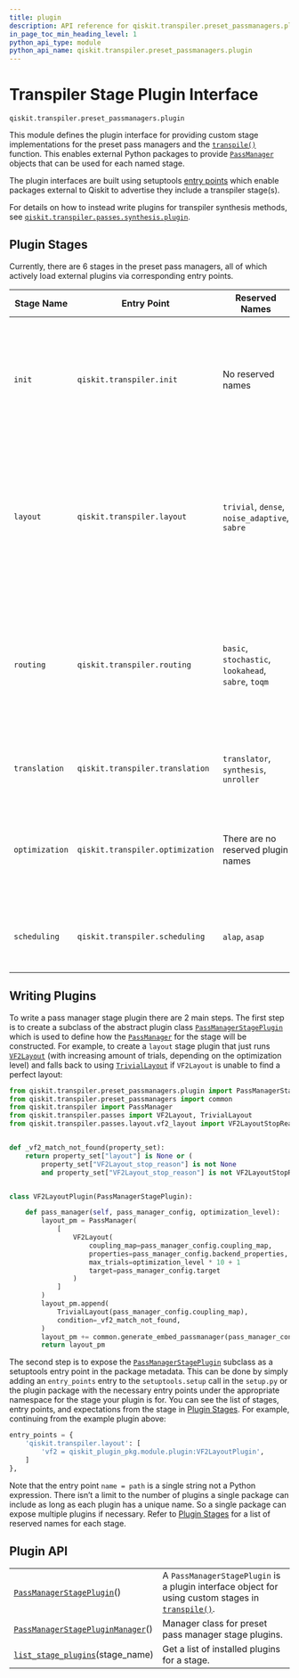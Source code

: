 ```yaml
---
title: plugin
description: API reference for qiskit.transpiler.preset_passmanagers.plugin
in_page_toc_min_heading_level: 1
python_api_type: module
python_api_name: qiskit.transpiler.preset_passmanagers.plugin
---
```


<span id="module-qiskit.transpiler.preset_passmanagers.plugin" />

<span id="qiskit-transpiler-plugins" />

# Transpiler Stage Plugin Interface

<span id="module-qiskit.transpiler.preset_passmanagers.plugin" />

`qiskit.transpiler.preset_passmanagers.plugin`

This module defines the plugin interface for providing custom stage implementations for the preset pass managers and the [`transpile()`](qiskit.compiler.transpile "qiskit.compiler.transpile") function. This enables external Python packages to provide [`PassManager`](qiskit.transpiler.PassManager "qiskit.transpiler.PassManager") objects that can be used for each named stage.

The plugin interfaces are built using setuptools [entry points](https://setuptools.readthedocs.io/en/latest/userguide/entry_point.html) which enable packages external to Qiskit to advertise they include a transpiler stage(s).

For details on how to instead write plugins for transpiler synthesis methods, see [`qiskit.transpiler.passes.synthesis.plugin`](transpiler_synthesis_plugins#module-qiskit.transpiler.passes.synthesis.plugin "qiskit.transpiler.passes.synthesis.plugin").

<span id="stage-table" />

## Plugin Stages

Currently, there are 6 stages in the preset pass managers, all of which actively load external plugins via corresponding entry points.

| Stage Name     | Entry Point                      | Reserved Names                                      | Description and expectations                                                                                                                                                                                                                                                                                                                                                                                                                                                                                                                                                                                                                                                                                                       |
| -------------- | -------------------------------- | --------------------------------------------------- | ---------------------------------------------------------------------------------------------------------------------------------------------------------------------------------------------------------------------------------------------------------------------------------------------------------------------------------------------------------------------------------------------------------------------------------------------------------------------------------------------------------------------------------------------------------------------------------------------------------------------------------------------------------------------------------------------------------------------------------- |
| `init`         | `qiskit.transpiler.init`         | No reserved names                                   | This stage runs first and is typically used for any initial logical optimization. Because most layout and routing algorithms are only designed to work with 1 and 2 qubit gates, this stage is also used to translate any gates that operate on more than 2 qubits into gates that only operate on 1 or 2 qubits.                                                                                                                                                                                                                                                                                                                                                                                                                  |
| `layout`       | `qiskit.transpiler.layout`       | `trivial`, `dense`, `noise_adaptive`, `sabre`       | The output from this stage is expected to have the `layout` property set field set with a [`Layout`](qiskit.transpiler.Layout "qiskit.transpiler.Layout") object. Additionally, the circuit is typically expected to be embedded so that it is expanded to include all qubits and the [`ApplyLayout`](qiskit.transpiler.passes.ApplyLayout "qiskit.transpiler.passes.ApplyLayout") pass is expected to be run to apply the layout. The embedding of the [`Layout`](qiskit.transpiler.Layout "qiskit.transpiler.Layout") can be generated with [`generate_embed_passmanager()`](qiskit.transpiler.preset_passmanagers.common.generate_embed_passmanager "qiskit.transpiler.preset_passmanagers.common.generate_embed_passmanager"). |
| `routing`      | `qiskit.transpiler.routing`      | `basic`, `stochastic`, `lookahead`, `sabre`, `toqm` | The output from this stage is expected to have the circuit match the connectivity constraints of the target backend. This does not necessarily need to match the directionality of the edges in the target as a later stage typically will adjust directional gates to match that constraint (but there is no penalty for doing that in the `routing` stage).                                                                                                                                                                                                                                                                                                                                                                      |
| `translation`  | `qiskit.transpiler.translation`  | `translator`, `synthesis`, `unroller`               | **The output of this stage is expected to have every operation be a native**instruction on the target backend.                                                                                                                                                                                                                                                                                                                                                                                                                                                                                                                                                                                                                     |
| `optimization` | `qiskit.transpiler.optimization` | There are no reserved plugin names                  | This stage is expected to perform optimization and simplification. The constraints from earlier stages still apply to the output of this stage. After the `optimization` stage is run we expect the circuit to still be executable on the target.                                                                                                                                                                                                                                                                                                                                                                                                                                                                                  |
| `scheduling`   | `qiskit.transpiler.scheduling`   | `alap`, `asap`                                      | This is the last stage run and it is expected to output a scheduled circuit such that all idle periods in the circuit are marked by explicit [`Delay`](qiskit.circuit.Delay "qiskit.circuit.Delay") instructions.                                                                                                                                                                                                                                                                                                                                                                                                                                                                                                                  |

## Writing Plugins

To write a pass manager stage plugin there are 2 main steps. The first step is to create a subclass of the abstract plugin class [`PassManagerStagePlugin`](qiskit.transpiler.preset_passmanagers.plugin.PassManagerStagePlugin "qiskit.transpiler.preset_passmanagers.plugin.PassManagerStagePlugin") which is used to define how the [`PassManager`](qiskit.transpiler.PassManager "qiskit.transpiler.PassManager") for the stage will be constructed. For example, to create a `layout` stage plugin that just runs [`VF2Layout`](qiskit.transpiler.passes.VF2Layout "qiskit.transpiler.passes.VF2Layout") (with increasing amount of trials, depending on the optimization level) and falls back to using [`TrivialLayout`](qiskit.transpiler.passes.TrivialLayout "qiskit.transpiler.passes.TrivialLayout") if `VF2Layout` is unable to find a perfect layout:

```python
from qiskit.transpiler.preset_passmanagers.plugin import PassManagerStagePlugin
from qiskit.transpiler.preset_passmanagers import common
from qiskit.transpiler import PassManager
from qiskit.transpiler.passes import VF2Layout, TrivialLayout
from qiskit.transpiler.passes.layout.vf2_layout import VF2LayoutStopReason


def _vf2_match_not_found(property_set):
    return property_set["layout"] is None or (
        property_set["VF2Layout_stop_reason"] is not None
        and property_set["VF2Layout_stop_reason"] is not VF2LayoutStopReason.SOLUTION_FOUND


class VF2LayoutPlugin(PassManagerStagePlugin):

    def pass_manager(self, pass_manager_config, optimization_level):
        layout_pm = PassManager(
            [
                VF2Layout(
                    coupling_map=pass_manager_config.coupling_map,
                    properties=pass_manager_config.backend_properties,
                    max_trials=optimization_level * 10 + 1
                    target=pass_manager_config.target
                )
            ]
        )
        layout_pm.append(
            TrivialLayout(pass_manager_config.coupling_map),
            condition=_vf2_match_not_found,
        )
        layout_pm += common.generate_embed_passmanager(pass_manager_config.coupling_map)
        return layout_pm
```

The second step is to expose the [`PassManagerStagePlugin`](qiskit.transpiler.preset_passmanagers.plugin.PassManagerStagePlugin "qiskit.transpiler.preset_passmanagers.plugin.PassManagerStagePlugin") subclass as a setuptools entry point in the package metadata. This can be done by simply adding an `entry_points` entry to the `setuptools.setup` call in the `setup.py` or the plugin package with the necessary entry points under the appropriate namespace for the stage your plugin is for. You can see the list of stages, entry points, and expectations from the stage in [Plugin Stages](#stage-table). For example, continuing from the example plugin above:

```python
entry_points = {
    'qiskit.transpiler.layout': [
        'vf2 = qiskit_plugin_pkg.module.plugin:VF2LayoutPlugin',
    ]
},
```

Note that the entry point `name = path` is a single string not a Python expression. There isn’t a limit to the number of plugins a single package can include as long as each plugin has a unique name. So a single package can expose multiple plugins if necessary. Refer to [Plugin Stages](#stage-table) for a list of reserved names for each stage.

## Plugin API

|                                                                                                                                                                                              |                                                                                                                                                            |
| -------------------------------------------------------------------------------------------------------------------------------------------------------------------------------------------- | ---------------------------------------------------------------------------------------------------------------------------------------------------------- |
| [`PassManagerStagePlugin`](qiskit.transpiler.preset_passmanagers.plugin.PassManagerStagePlugin "qiskit.transpiler.preset_passmanagers.plugin.PassManagerStagePlugin")()                      | A `PassManagerStagePlugin` is a plugin interface object for using custom stages in [`transpile()`](qiskit.compiler.transpile "qiskit.compiler.transpile"). |
| [`PassManagerStagePluginManager`](qiskit.transpiler.preset_passmanagers.plugin.PassManagerStagePluginManager "qiskit.transpiler.preset_passmanagers.plugin.PassManagerStagePluginManager")() | Manager class for preset pass manager stage plugins.                                                                                                       |
| [`list_stage_plugins`](qiskit.transpiler.preset_passmanagers.plugin.list_stage_plugins "qiskit.transpiler.preset_passmanagers.plugin.list_stage_plugins")(stage\_name)                       | Get a list of installed plugins for a stage.                                                                                                               |

